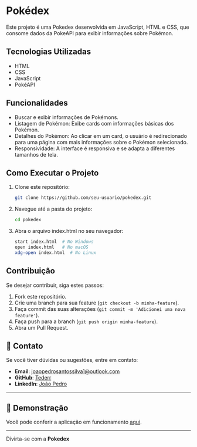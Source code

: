 # Pokédex

Este projeto é uma Pokedex desenvolvida em JavaScript, HTML e CSS, que consome dados da PokeAPI para exibir informações sobre Pokémon.

## Tecnologias Utilizadas
- HTML
- CSS
- JavaScript
- PokéAPI

## Funcionalidades
- Buscar e exibir informações de Pokémons.
- Listagem de Pokémon: Exibe cards com informações básicas dos Pokémon.
- Detalhes do Pokémon: Ao clicar em um card, o usuário é redirecionado para uma página com mais informações sobre o Pokémon selecionado.
- Responsividade: A interface é responsiva e se adapta a diferentes tamanhos de tela.

## Como Executar o Projeto

1. Clone este repositório:
   ```sh
   git clone https://github.com/seu-usuario/pokedex.git
   ```
2. Navegue até a pasta do projeto:
    ```sh
   cd pokedex
   ```
3. Abra o arquivo index.html no seu navegador:
    ```sh
    start index.html  # No Windows
    open index.html   # No macOS
    xdg-open index.html  # No Linux
    ```

## Contribuição
Se desejar contribuir, siga estes passos:
1. Fork este repositório.
2. Crie uma branch para sua feature (`git checkout -b minha-feature`).
3. Faça commit das suas alterações (`git commit -m 'Adicionei uma nova feature'`).
4. Faça push para a branch (`git push origin minha-feature`).
5. Abra um Pull Request.

## 📧 Contato

Se você tiver dúvidas ou sugestões, entre em contato:

- **Email**: joaopedrosantossilva1@outlook.com
- **GitHub**: [Tederr](https://github.com/Tederr)
- **LinkedIn**: [João Pedro](https://www.linkedin.com/in/joão-pedro-santos-395a90334/)


---

## 🎥 Demonstração

Você pode conferir a aplicação em funcionamento [aqui](https://tederr.github.io/Multiverso-batman/).

---

Divirta-se com a **Pokedex**

